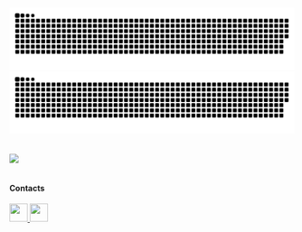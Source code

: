 <!---<h1>Hallo 💻<img align="center" height="100em" width="100%"   src="https://media4.giphy.com/media/v1.Y2lkPTc5MGI3NjExbm5wMHplYjRpMXY3N29vZ24zY2h1ZjJqeTl4cmUweWQ5c2NrcmIxbyZlcD12MV9naWZzX3NlYXJjaCZjdD1z/mXbQ2IU02cGRhBO2ye/giphy.gif"/></h1>


<div>
   
  <a href="https://github.com/reistence">
 

  <!--   <img align="center"  height="150em"  src="https://github-readme-stats.vercel.app/api?username=reistence&show_icons=true&theme=gotham&hide_border=true&include_all_commits=true&count_private=false&hide=issues"/>
  
  
</div> -->
  
</br>



<div>

  ![github contribution grid snake animation](https://raw.githubusercontent.com/reistence/reistence/output/github-contribution-grid-snake-dark.svg#gh-dark-mode-only)![github contribution grid snake animation](https://raw.githubusercontent.com/reistence/reistence/output/github-contribution-grid-snake.svg#gh-light-mode-only)
 
</div>

</br> 
<div>
 <img align="center" height="200em" src="https://github-readme-stats.vercel.app/api/top-langs/?username=reistence&hide_border=true&layout=compact&langs_count=10&theme=gotham&show_icons=true"/> 
   
</div>
 </br>
 <div>
<h4>Contacts</h4>
<div> 
   <span margin-right="1em">
  <a href="https://www.linkedin.com/in/valerio-gunter-lamberti" text-decoration="none" text-style="none">
     <img src="https://github.com/gauravghongde/social-icons/blob/master/PNG/Black/LinkedIN_black.png" width="32" height="32"/>
  </a>
   </span>
   <span>
  <a href="mailto:gvlamberti@gmail.com" text-decoration="none">
     <img src="https://github.com/gauravghongde/social-icons/blob/master/PNG/Black/Gmail_black.png" width="32" height="32"/>
  </a>

      
   </span>

   
</div>
    
 </div>
<br/>

<!-- ![Jokes Card](https://readme-jokes.vercel.app/api?hideBorder&theme=gotham) -->

